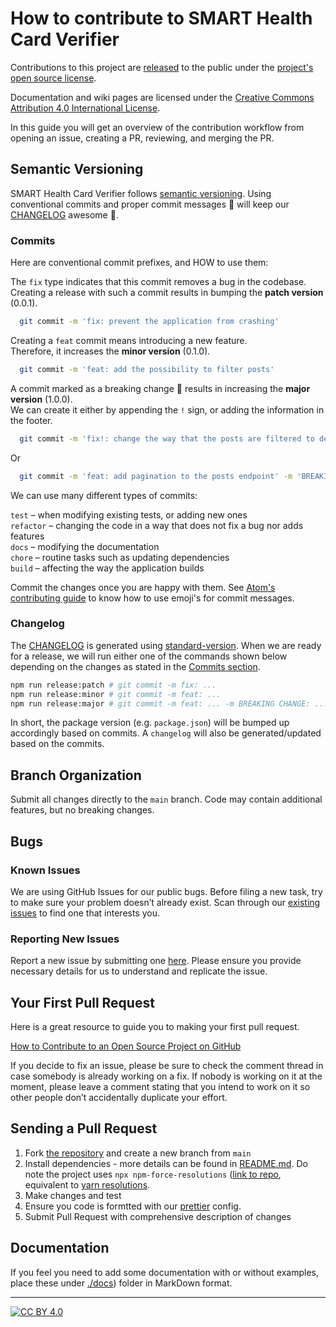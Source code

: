 # How to contribute to SMART Health Card Verifier <!-- omit in toc -->

Contributions to this project are [released](https://help.github.com/articles/github-terms-of-service/#6-contributions-under-repository-license) to the public under the [project's open source license](LICENSE).

Documentation and wiki pages are licensed under the [Creative Commons Attribution 4.0 International License][cc-by].

In this guide you will get an overview of the contribution workflow from opening an issue, creating a PR, reviewing, and merging the PR.

## Semantic Versioning

SMART Health Card Verifier follows [semantic versioning](https://semver.org/). Using conventional commits and proper commit messages 🙏 will keep our [CHANGELOG](./CHANGELOG.md)
awesome 🚀.

### Commits

Here are conventional commit prefixes, and HOW to use them:

The `fix` type indicates that this commit removes a bug in the codebase.<br />
Creating a release with such a commit results in bumping the **patch version**
(0.0.1).

```bash
  git commit -m 'fix: prevent the application from crashing'
```

Creating a `feat` commit means introducing a new feature.<br />
Therefore, it increases the **minor version** (0.1.0).

```bash
  git commit -m 'feat: add the possibility to filter posts'
```

A commit marked as a breaking change 🚨 results in increasing the **major version**
(1.0.0).<br />
We can create it either by appending the `!` sign, or adding the information
in the footer.

```bash
  git commit -m 'fix!: change the way that the posts are filtered to deal with a bug'
```

Or

```bash
  git commit -m 'feat: add pagination to the posts endpoint' -m 'BREAKING CHANGE: now the result might not contain all posts'
```

We can use many different types of commits:

`test` – when modifying existing tests, or adding new ones<br />
`refactor` – changing the code in a way that does not fix a bug nor adds features<br />
`docs` – modifying the documentation<br />
`chore` – routine tasks such as updating dependencies<br />
`build` – affecting the way the application builds

Commit the changes once you are happy with them. See [Atom's contributing guide](https://github.com/atom/atom/blob/master/CONTRIBUTING.md#git-commit-messages) to know how to use emoji's for commit messages.

### Changelog

The [CHANGELOG](./CHANGELOG.md) is generated using [standard-version](https://github.com/conventional-changelog/standard-version). When we are ready for a release, we will run either one of the commands shown below depending on the changes as stated in the [Commits section](#commits).

```bash
npm run release:patch # git commit -m fix: ...
npm run release:minor # git commit -m feat: ...
npm run release:major # git commit -m feat: ... -m BREAKING CHANGE: ...
```

In short, the package version (e.g. `package.json`) will be bumped up accordingly based on commits. A `changelog` will also be generated/updated based on the commits.

## Branch Organization

Submit all changes directly to the `main` branch. Code may contain additional features, but no breaking changes.

## Bugs

### Known Issues

We are using GitHub Issues for our public bugs. Before filing a new task, try to make sure your problem doesn’t already exist. Scan through our [existing issues](https://github.com/affinityproject/smart-health-card-verifier/issues) to find one that interests you.

### Reporting New Issues

Report a new issue by submitting one [here](https://github.com/affinityproject/smart-health-card-verifier/issues). Please ensure you provide necessary details for us to understand and replicate the issue.

## Your First Pull Request

Here is a great resource to guide you to making your first pull request.

[How to Contribute to an Open Source Project on GitHub](https://app.egghead.io/courses/how-to-contribute-to-an-open-source-project-on-github)

If you decide to fix an issue, please be sure to check the comment thread in case somebody is already working on a fix. If nobody is working on it at the moment, please leave a comment stating that you intend to work on it so other people don’t accidentally duplicate your effort.

## Sending a Pull Request

1. Fork [the repository](https://github.com/affinityproject/smart-health-card-verifier) and create a new branch from `main`
2. Install dependencies - more details can be found in [README.md](./README.md). Do note the project uses `npx npm-force-resolutions` ([link to repo](https://www.npmjs.com/package/npm-force-resolutions), equivalent to [yarn resolutions](https://classic.yarnpkg.com/en/docs/selective-version-resolutions/).
3. Make changes and test
4. Ensure you code is formtted with our [prettier](https://github.com/prettier/prettier) config.
5. Submit Pull Request with comprehensive description of changes

## Documentation
If you feel you need to add some documentation with or without examples, place these under [./docs](./docs)) folder in MarkDown format.

---

[![CC BY 4.0][cc-by-image]][cc-by]

[cc-by]: http://creativecommons.org/licenses/by/4.0/
[cc-by-image]: https://i.creativecommons.org/l/by/4.0/88x31.png